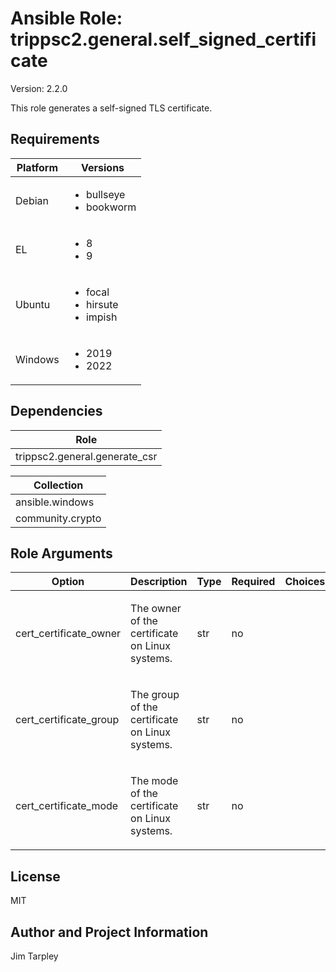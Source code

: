 <!-- BEGIN_ANSIBLE_DOCS -->

# Ansible Role: trippsc2.general.self_signed_certificate
Version: 2.2.0

This role generates a self-signed TLS certificate.

## Requirements

| Platform | Versions |
| -------- | -------- |
| Debian | <ul><li>bullseye</li><li>bookworm</li></ul> |
| EL | <ul><li>8</li><li>9</li></ul> |
| Ubuntu | <ul><li>focal</li><li>hirsute</li><li>impish</li></ul> |
| Windows | <ul><li>2019</li><li>2022</li></ul> |

## Dependencies
| Role |
| ---- |
| trippsc2.general.generate_csr |

| Collection |
| ---------- |
| ansible.windows |
| community.crypto |

## Role Arguments
|Option|Description|Type|Required|Choices|Default|
|---|---|---|---|---|---|
| cert_certificate_owner | <p>The owner of the certificate on Linux systems.</p> | str | no |  | root |
| cert_certificate_group | <p>The group of the certificate on Linux systems.</p> | str | no |  | root |
| cert_certificate_mode | <p>The mode of the certificate on Linux systems.</p> | str | no |  | 0644 |


## License
MIT

## Author and Project Information
Jim Tarpley
<!-- END_ANSIBLE_DOCS -->
